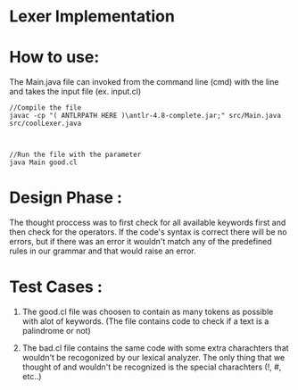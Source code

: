 # Lexer Implementation


# How to use:
The Main.java file can invoked from the command line (cmd) with the line and takes the input file (ex. input.cl)
```
//Compile the file
javac -cp "( ANTLRPATH HERE )\antlr-4.8-complete.jar;" src/Main.java src/coolLexer.java

 

//Run the file with the parameter
java Main good.cl
```

 

# Design Phase :
The thought proccess was to first check for all available keywords first and then check for the operators. If the code's syntax is correct there will be no errors, but if there was an error it wouldn't match any of the predefined rules in our grammar and that would raise an error.

 

# Test Cases :
1) The good.cl file was choosen to contain as many tokens as possible with alot of keywords. (The file contains code to check if a text is a palindrome or not) 

 

2) The bad.cl file contains the same code with some extra charachters that wouldn't be recogonized by our lexical analyzer. 
The only thing that we thought of and wouldn't be recognized is the special charachters (!, #, etc..)